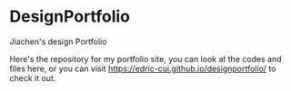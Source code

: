 # DesignPortfolio
Jiachen's design Portfolio

Here's the repository for my portfolio site, you can look at the codes and files here,
or you can visit https://edric-cui.github.io/designportfolio/ to check it out.
